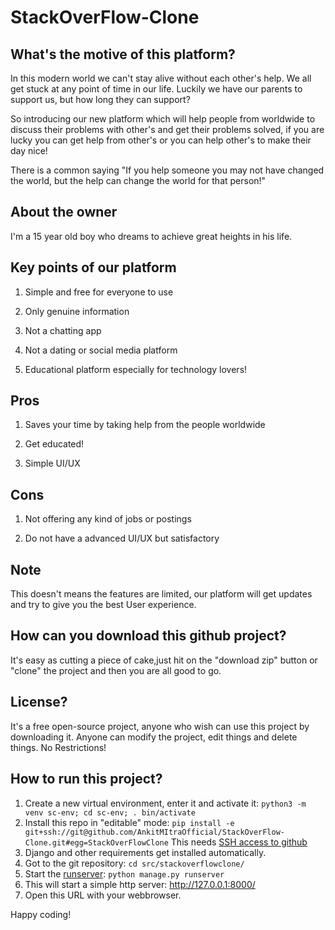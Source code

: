 # StackOverFlow-Clone

## What's the motive of this platform?

In this modern world we can't stay alive without each other's help. 
We all get stuck at any point of time in our life. Luckily we have our parents to support us,
but how long they can support?

So introducing our new platform which will help people from worldwide to discuss their problems with other's and get their problems solved, if you are lucky you can get help from other's or you can help other's to make their day nice!

There is a common saying "If you help someone you may not have changed the world, but the help
can change the world for that person!"

## About the owner

I'm a 15 year old boy who dreams to achieve great heights in his life.


## Key points of our platform

1. Simple and free for everyone to use

1. Only genuine information

1. Not a chatting app

1. Not a dating or social media platform

1. Educational platform especially for technology lovers!

## Pros

1. Saves your time by taking help from the people worldwide

1. Get educated!

1. Simple UI/UX

## Cons

1. Not offering any kind of jobs or postings

1. Do not have a advanced UI/UX but satisfactory

## Note

This doesn't means the features are limited, our platform will get updates and try to give you the best User experience.


## How can you download this github project?

It's easy as cutting a piece of cake,just hit on the "download zip" button or "clone" the project and then you are all good to go.

## License?

It's a free open-source project, anyone who wish can use this project by downloading it. Anyone can modify the project, edit things and delete things. No Restrictions!
 
## How to run this project?



1. Create a new virtual environment, enter it and activate it: `python3 -m venv sc-env; cd sc-env; . bin/activate`
1. Install this repo in "editable" mode: `pip install -e git+ssh://git@github.com/AnkitMItraOfficial/StackOverFlow-Clone.git#egg=StackOverFlowClone` This needs [SSH access to github](https://docs.github.com/en/free-pro-team@latest/github/authenticating-to-github/connecting-to-github-with-ssh)
1. Django and other requirements get installed automatically.
1. Got to the git repository: `cd src/stackoverflowclone/`
1. Start the [runserver](https://docs.djangoproject.com/en/dev/ref/django-admin/#runserver): `python manage.py runserver`
1. This will start a simple http server: http://127.0.0.1:8000/
1. Open this URL with your webbrowser.

Happy coding!
